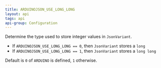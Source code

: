 ```yaml
---
title: ARDUINOJSON_USE_LONG_LONG
layout: api
tags: api
api-group: Configuration
---
```


Determine the type used to store integer values in `JsonVariant`.

* If `ARDUINOJSON_USE_LONG_LONG == 0`, then `JsonVariant` stores a `long`
* If `ARDUINOJSON_USE_LONG_LONG == 1`, then `JsonVariant` stores a `long long`

Default is `0` of `ARDUINO` is defined, `1` otherwise.

